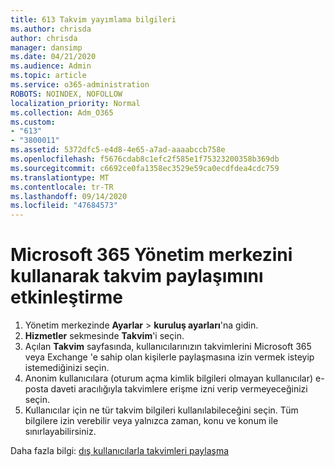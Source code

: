 ```yaml
---
title: 613 Takvim yayımlama bilgileri
ms.author: chrisda
author: chrisda
manager: dansimp
ms.date: 04/21/2020
ms.audience: Admin
ms.topic: article
ms.service: o365-administration
ROBOTS: NOINDEX, NOFOLLOW
localization_priority: Normal
ms.collection: Adm_O365
ms.custom:
- "613"
- "3800011"
ms.assetid: 5372dfc5-e4d8-4e65-a7ad-aaaabccb758e
ms.openlocfilehash: f5676cdab8c1efc2f585e1f75323200358b369db
ms.sourcegitcommit: c6692ce0fa1358ec3529e59ca0ecdfdea4cdc759
ms.translationtype: MT
ms.contentlocale: tr-TR
ms.lasthandoff: 09/14/2020
ms.locfileid: "47684573"
---
```

# <a name="enable-calendar-sharing-using-the-microsoft-365-admin-center"></a>Microsoft 365 Yönetim merkezini kullanarak takvim paylaşımını etkinleştirme

1. Yönetim merkezinde **Ayarlar**   >   **kuruluş ayarları**'na gidin.
2. **Hizmetler** sekmesinde **Takvim**'i seçin.
3. Açılan  **Takvim**  sayfasında, kullanıcılarınızın takvimlerini Microsoft 365 veya Exchange 'e sahip olan kişilerle paylaşmasına izin vermek isteyip istemediğinizi seçin.
4. Anonim kullanıcılara (oturum açma kimlik bilgileri olmayan kullanıcılar) e-posta daveti aracılığıyla takvimlere erişme izni verip vermeyeceğinizi seçin.
5. Kullanıcılar için ne tür takvim bilgileri kullanılabileceğini seçin. Tüm bilgilere izin verebilir veya yalnızca zaman, konu ve konum ile sınırlayabilirsiniz.

Daha fazla bilgi: [dış kullanıcılarla takvimleri paylaşma](https://docs.microsoft.com/microsoft-365/admin/manage/share-calendars-with-external-users)
